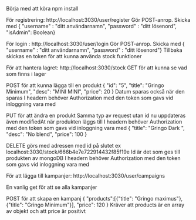 Börja med att köra npm install



För registrering:
http://localhost:3030/user/register
Gör POST-anrop. Skicka med { "username" : "ditt användarnamn", "password" : "ditt lösenord", "isAdmin": Boolean}

För login : 
http://localhost:3030/user/login
Gör POST-anrop. Skicka med { "username" : "ditt användarnamn", "password" : "ditt lösenord"}
Tillbaka skickas en token för att kunna använda stock funktioner

För att hantera lagret:
http://localhost:3030/stock
GET för att kunna se vad som finns i lager

POST för att kunna lägga till en produkt
{
  "id": "5",
  "title": "Gringo Minimum",
  "desc": "MINI MINI",
  "price": 20
}
Datum sparas också när den sparas
I headern behöver Authorization med den token som gavs vid inloggning vara med 

PUT för att ändra en produkt
Samma typ av request utan id nu uppdateras även modifiedAt när produkten läggs till
I headern behöver Authorization med den token som gavs vid inloggning vara med 
{
  "title": "Gringo Dark ",
  "desc": "No blend",
  "price": 100
}

DELETE görs med adressen med id på slutet ex localhost:3030/stock/666b4e7e722914432f85f19e
Id är det som ges till produkten av mongoDB
I headern behöver Authorization med den token som gavs vid inloggning vara med 


För att lägga till kampanjer:
http://localhost:3030/user/campaigns

En vanlig get för att se alla kampanjer

POST för att skapa en kampanj
{
    "products":[{"title": "Gringo maximus"}, {"title": "Gringo Minimum"}],
    "price": 120
}
Kräver att products är en array av objekt och att price är positivt

